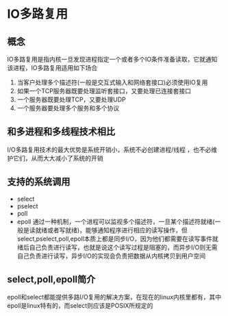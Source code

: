 # IO多路复用

## 概念



IO多路复用是指内核一旦发现进程指定一个或者多个IO条件准备读取，它就通知该进程，IO多路复用适用如下场合

1. 当客户处理多个描述符(一般是交互式输入和网络套接口)必须使用IO复用
2. 如果一个TCP服务器既要处理监听套接口，又要处理已连接套接口
3. 一个服务器既要处理TCP，又要处理UDP
4. 一个服务器要处理多个服务和多个协议
   
## 和多进程和多线程技术相比

I/O多路复用技术的最大优势是系统开销小，系统不必创建进程/线程 ，也不必维护它们，从而大大减小了系统的开销

## 支持的系统调用
- select
- pselect
- poll
- epoll
通过一种机制，一个进程可以监视多个描述符，一旦某个描述符就绪(一般是读就绪或者写就绪)，能够通知程序进行相应的读写操作，但select,pselect,poll,epoll本质上都是同步I/O，因为他们都需要在读写事件就绪后自己负责进行读写，也就是说这个读写过程是阻塞的，而异步I/O则无需自己负责进行读写，异步I/O的实现会负责把数据从内核拷贝到用户空间

## select,poll,epoll简介
epoll和select都能提供多路I/O复用的解决方案，在现在的linux内核里都有，其中epoll是linux特有的，而select则应该是POSIX所规定的